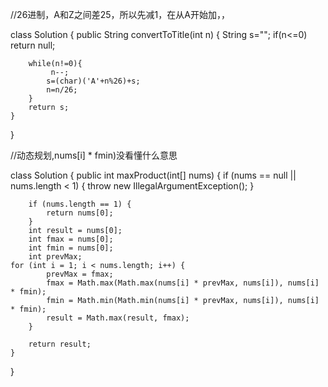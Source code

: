 //26进制，A和Z之间差25，所以先减1，在从A开始加，，

class Solution {
    public String convertToTitle(int n) {
     String s="";
     if(n<=0) return null;
    

        while(n!=0){
             n--;
            s=(char)('A'+n%26)+s;
            n=n/26;
        }
        return s;
    }
}

//动态规划,nums[i] * fmin)没看懂什么意思

class Solution {
    public int maxProduct(int[] nums) {
        if (nums == null || nums.length < 1) {
            throw new IllegalArgumentException();
        }

        if (nums.length == 1) {
            return nums[0];
        }
        int result = nums[0];
        int fmax = nums[0];
        int fmin = nums[0];
        int prevMax;
    for (int i = 1; i < nums.length; i++) {
            prevMax = fmax;
            fmax = Math.max(Math.max(nums[i] * prevMax, nums[i]), nums[i] * fmin);
            fmin = Math.min(Math.min(nums[i] * prevMax, nums[i]), nums[i] * fmin);
            result = Math.max(result, fmax);
        }
    
        return result;
    }
}